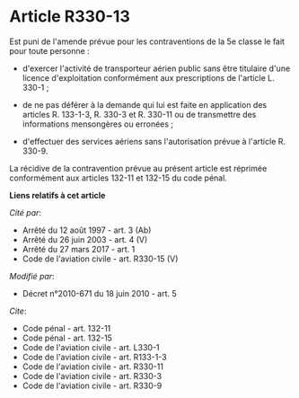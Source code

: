# Article R330-13

Est puni de l'amende prévue pour les contraventions de la 5e classe le fait pour toute personne :

- d'exercer l'activité de transporteur aérien public sans être titulaire d'une licence d'exploitation conformément aux
prescriptions de l'article L. 330-1 ;

- de ne pas déférer à la demande qui lui est faite en application des articles R. 133-1-3, R. 330-3 et R. 330-11 ou de
transmettre des informations mensongères ou erronées ;

- d'effectuer des services aériens sans l'autorisation prévue à l'article R. 330-9. 

La récidive de la contravention prévue au présent article est réprimée conformément aux articles 132-11 et 132-15 du code
pénal.

**Liens relatifs à cet article**

_Cité par_:

  - Arrêté du 12 août 1997 - art. 3 (Ab)
  - Arrêté du 26 juin 2003 - art. 4 (V)
  - Arrêté du 27 mars 2017 - art. 1
  - Code de l'aviation civile - art. R330-15 (V)

_Modifié par_:

  - Décret n°2010-671 du 18 juin 2010 - art. 5

_Cite_:

  - Code pénal - art. 132-11
  - Code pénal - art. 132-15
  - Code de l'aviation civile - art. L330-1
  - Code de l'aviation civile - art. R133-1-3
  - Code de l'aviation civile - art. R330-11
  - Code de l'aviation civile - art. R330-3
  - Code de l'aviation civile - art. R330-9
